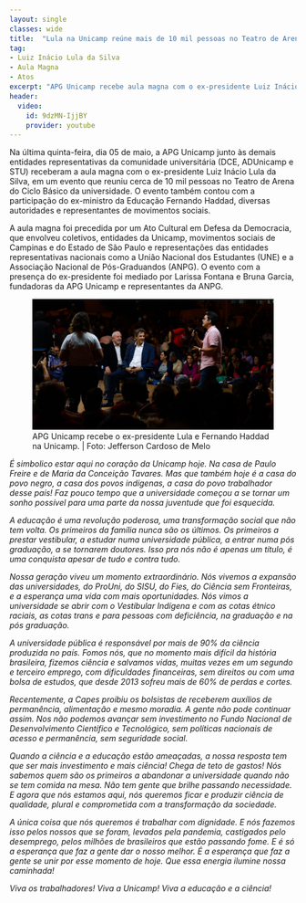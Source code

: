 ```yaml
---
layout: single
classes: wide
title:  "Lula na Unicamp reúne mais de 10 mil pessoas no Teatro de Arena do Ciclo Básico"
tag:
- Luiz Inácio Lula da Silva
- Aula Magna
- Atos
excerpt: "APG Unicamp recebe aula magna com o ex-presidente Luiz Inácio Lula da Silva"
header:
  video:
    id: 9dzMN-IjjBY
    provider: youtube
---
```


Na última quinta-feira, dia 05 de maio, a APG Unicamp junto às demais entidades representativas da comunidade universitária (DCE, ADUnicamp e STU) receberam a aula magna com o ex-presidente Luiz Inácio Lula da Silva, em um evento que reuniu cerca de 10 mil pessoas no Teatro de Arena do Ciclo Básico da universidade. O evento também contou com a participação do ex-ministro da Educação Fernando Haddad, diversas autoridades e representantes de movimentos sociais. 

A aula magna foi precedida por um Ato Cultural em Defesa da Democracia, que envolveu coletivos, entidades da Unicamp, movimentos sociais de Campinas e do Estado de São Paulo e representações das entidades representativas nacionais como a União Nacional dos Estudantes (UNE) e a Associação Nacional de Pós-Graduandos (ANPG). O evento com a presença do ex-presidente foi mediado por Larissa Fontana e Bruna Garcia, fundadoras da APG Unicamp e representantes da ANPG. 


<figure class="figure">
    <a href="/assets/images/lula-na-unicamp.jpg"><img src="/assets/images/lula-na-unicamp.jpg"></a>
    <figcaption>APG Unicamp recebe o ex-presidente Lula e Fernando Haddad na Unicamp. | Foto: Jefferson Cardoso de Melo</figcaption>
</figure>

*É simbolico estar aqui no coração da Unicamp hoje. Na casa de Paulo Freire e de Maria da Conceição Tavares. Mas que também hoje é a casa do povo negro, a casa dos povos indígenas, a casa do povo trabalhador desse país! Faz pouco tempo que a universidade começou a se tornar um sonho possível para uma parte da nossa juventude que foi esquecida.*

*A educação é uma revolução poderosa, uma transformação social que não tem volta. Os primeiros da família nunca são os últimos. Os primeiros a prestar vestibular, a estudar numa universidade pública, a entrar numa pós graduação, a se tornarem doutores. Isso pra nós não é apenas um título, é uma conquista apesar de tudo e contra tudo.*

*Nossa geração viveu um momento extraordinário. Nós vivemos a expansão das universidades, do ProUni, do SISU, do Fies, do Ciência sem Fronteiras, e a esperança uma vida com mais oportunidades. Nós vimos a universidade se abrir com o Vestibular Indígena e com as cotas étnico raciais, as cotas trans e para pessoas com deficiência, na graduação e na pós graduação.*

*A universidade pública é responsável por mais de 90% da ciência produzida no país. Fomos nós, que no momento mais difícil da história brasileira, fizemos ciência e salvamos vidas, muitas vezes em um segundo e terceiro emprego, com dificuldades financeiras, sem direitos ou com uma bolsa de estudos, que desde 2013 sofreu mais de 60% de perdas e cortes.*

*Recentemente, a Capes proibiu os bolsistas de receberem auxílios de permanência, alimentação e mesmo moradia. A gente não pode continuar assim. Nos não podemos avançar sem investimento no Fundo Nacional de Desenvolvimento Científico e Tecnológico, sem políticas nacionais de acesso e permanência, sem seguridade social.*

*Quando a ciência e a educação estão ameaçadas, a nossa resposta tem que ser mais investimento e mais ciência! Chega de teto de gastos! Nós sabemos quem são os primeiros a abandonar a universidade quando não se tem comida na mesa. Não tem gente que brilhe passando necessidade. E agora que nós estamos aqui, nós queremos ficar e produzir ciência de qualidade, plural e comprometida com a transformação da sociedade.*

*A única coisa que nós queremos é trabalhar com dignidade. E nós fazemos isso pelos nossos que se foram, levados pela pandemia, castigados pelo desemprego, pelos milhões de brasileiros que estão passando fome. E é só a esperança que faz a gente dar o nosso melhor. É a esperança que faz a gente se unir por esse momento de hoje. Que essa energia ilumine nossa caminhada!*

*Viva os trabalhadores! Viva a Unicamp! Viva a educação e a ciência!*
